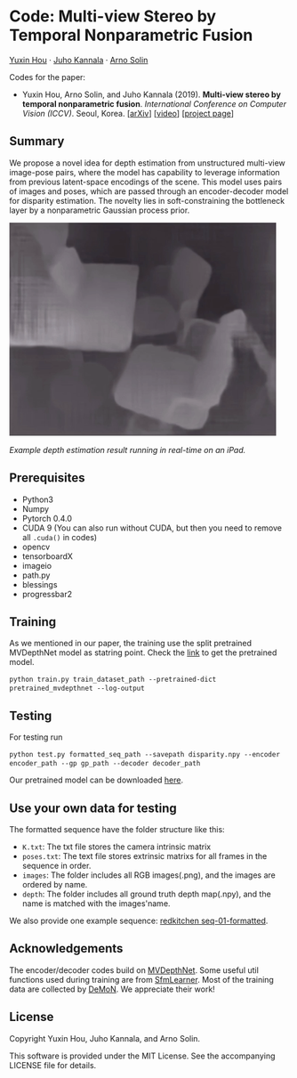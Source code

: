 # Code: Multi-view Stereo by Temporal Nonparametric Fusion
[Yuxin Hou](#) · [Juho Kannala](https://users.aalto.fi/~kannalj1/) · [Arno Solin](http://arno.solin.fi)

Codes for the paper:

* Yuxin Hou, Arno Solin, and Juho Kannala (2019). **Multi-view stereo by temporal nonparametric fusion**. *International Conference on Computer Vision (ICCV)*. Seoul, Korea. [[arXiv](https://arxiv.org/abs/1904.06397)] [[video](https://www.youtube.com/watch?v=iellGrlNW7k)] [[project page](https://aaltoml.github.io/GP-MVS/)]

## Summary

We propose a novel idea for depth estimation from unstructured multi-view image-pose pairs, where the model has capability to leverage information from previous latent-space encodings of the scene. This model uses pairs of images and poses, which are passed through an encoder-decoder model for disparity estimation. The novelty lies in soft-constraining the bottleneck layer by a nonparametric Gaussian process prior.

![](assets/ipad-chairs.gif)

*Example depth estimation result running in real-time on an iPad.*

## Prerequisites

* Python3
* Numpy
* Pytorch 0.4.0
* CUDA 9 (You can also run without CUDA, but then you need to remove all  `.cuda()` in codes)
* opencv
* tensorboardX
* imageio
* path.py
* blessings
* progressbar2

## Training

As we mentioned in our paper, the training use the split pretrained MVDepthNet model as statring point.
Check the [link](https://github.com/HKUST-Aerial-Robotics/MVDepthNet) to get the pretrained model.
```
python train.py train_dataset_path --pretrained-dict pretrained_mvdepthnet --log-output
```

## Testing

For testing run
```
python test.py formatted_seq_path --savepath disparity.npy --encoder encoder_path --gp gp_path --decoder decoder_path
```
Our pretrained model can be downloaded [here](https://drive.google.com/open?id=10n-A2H-Of_1hx5Zdy0V7HXxF24xwaYPN).

## Use your own data for testing

The formatted sequence have the folder structure like this:
* `K.txt`: The txt file stores the camera intrinsic matrix 
* `poses.txt`: The text file stores extrinsic matrixs for all frames in the sequence in order.
* `images`: The folder includes all RGB images(.png), and the images are ordered by name.
* `depth`: The folder includes all ground truth depth map(.npy), and the name is matched with the images'name.

We also provide one example sequence: [redkitchen seq-01-formatted](https://drive.google.com/file/d/1VceP2eYjS25NhtJHAYrFhGRFWhr98k3U/view?usp=sharing).

## Acknowledgements

The encoder/decoder codes build on [MVDepthNet](https://github.com/HKUST-Aerial-Robotics/MVDepthNet). Some useful util functions used during training are from [SfmLearner](https://github.com/ClementPinard/SfmLearner-Pytorch). Most of the training data are collected by [DeMoN](https://github.com/lmb-freiburg/demon). We appreciate their work!

## License

Copyright Yuxin Hou, Juho Kannala, and Arno Solin.

This software is provided under the MIT License. See the accompanying LICENSE file for details.
